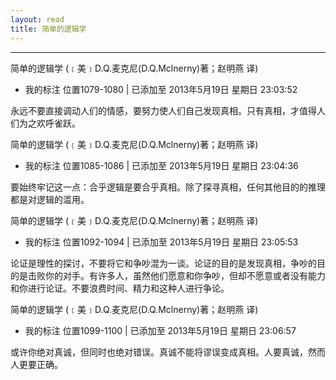 ```yaml
---
layout: read
title: 简单的逻辑学
---
```



-----

简单的逻辑学 (﹝美﹞D.Q.麦克尼(D.Q.Mclnerny)著；赵明燕 译)
- 我的标注 位置1079-1080 | 已添加至 2013年5月19日 星期日 23:03:52

永远不要直接调动人们的情感，要努力使人们自己发现真相。只有真相，才值得人们为之欢呼雀跃。

简单的逻辑学 (﹝美﹞D.Q.麦克尼(D.Q.Mclnerny)著；赵明燕 译)
- 我的标注 位置1085-1086 | 已添加至 2013年5月19日 星期日 23:04:36

要始终牢记这一点：合乎逻辑是要合乎真相。除了探寻真相，任何其他目的的推理都是对逻辑的滥用。


简单的逻辑学 (﹝美﹞D.Q.麦克尼(D.Q.Mclnerny)著；赵明燕 译)
- 我的标注 位置1092-1094 | 已添加至 2013年5月19日 星期日 23:05:53

论证是理性的探讨，不要将它和争吵混为一谈。论证的目的是发现真相，争吵的目的是击败你的对手。有许多人，虽然他们愿意和你争吵，但却不愿意或者没有能力和你进行论证。不要浪费时间、精力和这种人进行争论。

简单的逻辑学 (﹝美﹞D.Q.麦克尼(D.Q.Mclnerny)著；赵明燕 译)
- 我的标注 位置1099-1100 | 已添加至 2013年5月19日 星期日 23:06:57

或许你绝对真诚，但同时也绝对错误。真诚不能将谬误变成真相。人要真诚，然而人更要正确。

